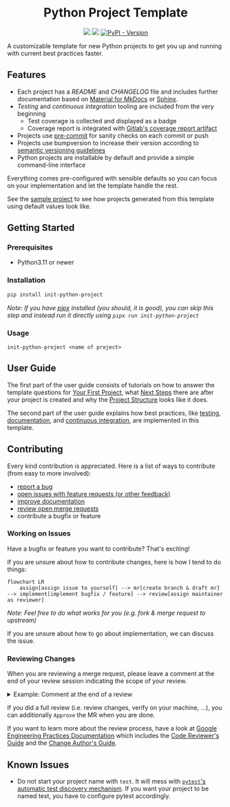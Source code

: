 <div align=center>
<h1>Python Project Template</h1>

[![](https://img.shields.io/badge/Documentation-main-blue)][docs]
[![](https://img.shields.io/badge/Example-Sample_Project-blue)][sample project]
[![PyPI - Version](https://img.shields.io/pypi/v/init-python-project)][pypi]

</div>

[pypi]: https://pypi.org/project/init-python-project/

<!-- start -->

A customizable template for new Python projects to get you up and running with current best practices faster.

## Features

- Each project has a *README* and *CHANGELOG* file and includes further documentation based on [Material for MkDocs][] or [Sphinx][].
- *Testing* and *continuous integration* tooling are included from the very beginning
    - Test coverage is collected and displayed as a badge
    - Coverage report is integrated with [Gitlab's coverage report artifact][gitlab coverage report]
- Projects use [pre-commit][] for sanity checks on each commit or push
- Projects use bumpversion to increase their version according to [semantic versioning guidelines][semver]
- Python projects are installable by default and provide a simple command-line interface

[material for mkdocs]: https://squidfunk.github.io/mkdocs-material
[sphinx]: https://www.sphinx-doc.org
[gitlab coverage report]: https://docs.gitlab.com/ee/ci/yaml/artifacts_reports.html#artifactsreportscoverage_report
[pre-commit]: https://pre-commit.com/
[semver]: https://semver.org/

Everything comes pre-configured with sensible defaults so you can focus on your implementation and let the template handle the rest.

See the [sample project][] to see how projects generated from this template using default values look like.

[sample project]: https://git01.iis.fhg.de/mkj/sample-project

## Getting Started

### Prerequisites

* Python3.11 or newer

### Installation

```sh
pip install init-python-project
```

*Note: If you have [pipx][] installed (you should, it is good), you can skip this step and instead run it directly using `pipx run init-python-project`*

[pipx]: https://pypa.github.io/pipx/

### Usage

```console
init-python-project <name of project>
```

<!-- usage-end -->

## User Guide

The first part of the user guide consists of tutorials on how to answer the template questions for [Your First Project][], what [Next Steps][] there are after your project is created and why the [Project Structure][] looks like it does.

[docs]: https://mkj.git01.iis.fhg.de/project-template/
[your first project]: https://mkj.git01.iis.fhg.de/project-template/user-guide/first-project
[next steps]: https://mkj.git01.iis.fhg.de/project-template/user-guide/first-project
[project structure]: https://mkj.git01.iis.fhg.de/project-template/user-guide/project-structure

The second part of the user guide explains how best practices, like [testing][], [documentation][], and [continuous integration][], are implemented in this template.

[testing]: https://mkj.git01.iis.fhg.de/project-template/user-guide/topics/testing
[documentation]: https://mkj.git01.iis.fhg.de/project-template/user-guide/topics/documentation
[continuous integration]: https://mkj.git01.iis.fhg.de/project-template/user-guide/topics/ci

## Contributing

Every kind contribution is appreciated. Here is a list of ways to contribute (from easy to more involved):

- [report a bug][new issue]
- [open issues with feature requests (or other feedback)][new issue]
- [improve documentation][docs]
- [review open merge requests][mr]
- contribute a bugfix or feature

### Working on Issues

Have a bugfix or feature you want to contribute? That's exciting!

If you are unsure about how to contribute changes, here is how I tend to do things:

```mermaid
flowchart LR
    assign[assign issue to yourself] --> mr[create branch & draft mr] --> implement[implement bugfix / feature] --> review[assign maintainer as reviewer]
```
*Note: Feel free to do what works for you (e.g. fork & merge request to upstream)*

If you are unsure about how to go about implementation, we can discuss the issue.

[new issue]: https://git01.iis.fhg.de/mkj/project-template/-/issues/new
[mr]: https://git01.iis.fhg.de/mkj/project-template/-/merge_requests

### Reviewing Changes

When you are reviewing a merge request, please leave a comment at the end of your review session indicating the scope of your review.

<details>
<summary>Example: Comment at the end of a review</summary>
I can confirm this works on Windows! I tested project creation and successfully created a project with default values. I did not look at the individual changes in this MR.
</details>

If you did a full review (i.e. review changes, verify on your machine, ...), you can additionally `Approve` the MR when you are done.

If you want to learn more about the review process, have a look at [Google Engineering Practices Documentation](https://google.github.io/eng-practices/) which includes the [Code Reviewer's Guide](https://google.github.io/eng-practices/review/reviewer/) and the [Change Author's Guide](https://google.github.io/eng-practices/review/developer/).

## Known Issues

* Do not start your project name with `test`. It will mess with [`pytest`'s automatic test discovery mechanism](https://docs.pytest.org/explanation/goodpractices.html#conventions-for-python-test-discovery). If you want your project to be named test, you have to configure pytest accordingly.
